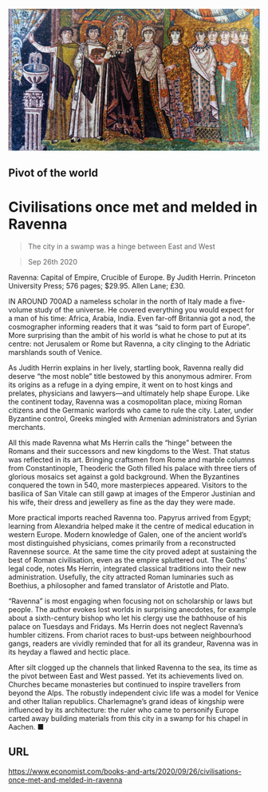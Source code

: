 ![](./images/20200926_BKP506.jpg)

## Pivot of the world

# Civilisations once met and melded in Ravenna

> The city in a swamp was a hinge between East and West

> Sep 26th 2020

Ravenna: Capital of Empire, Crucible of Europe. By Judith Herrin. Princeton University Press; 576 pages; $29.95. Allen Lane; £30.

IN AROUND 700AD a nameless scholar in the north of Italy made a five-volume study of the universe. He covered everything you would expect for a man of his time: Africa, Arabia, India. Even far-off Britannia got a nod, the cosmographer informing readers that it was “said to form part of Europe”. More surprising than the ambit of his world is what he chose to put at its centre: not Jerusalem or Rome but Ravenna, a city clinging to the Adriatic marshlands south of Venice.

As Judith Herrin explains in her lively, startling book, Ravenna really did deserve “the most noble” title bestowed by this anonymous admirer. From its origins as a refuge in a dying empire, it went on to host kings and prelates, physicians and lawyers—and ultimately help shape Europe. Like the continent today, Ravenna was a cosmopolitan place, mixing Roman citizens and the Germanic warlords who came to rule the city. Later, under Byzantine control, Greeks mingled with Armenian administrators and Syrian merchants.

All this made Ravenna what Ms Herrin calls the “hinge” between the Romans and their successors and new kingdoms to the West. That status was reflected in its art. Bringing craftsmen from Rome and marble columns from Constantinople, Theoderic the Goth filled his palace with three tiers of glorious mosaics set against a gold background. When the Byzantines conquered the town in 540, more masterpieces appeared. Visitors to the basilica of San Vitale can still gawp at images of the Emperor Justinian and his wife, their dress and jewellery as fine as the day they were made.

More practical imports reached Ravenna too. Papyrus arrived from Egypt; learning from Alexandria helped make it the centre of medical education in western Europe. Modern knowledge of Galen, one of the ancient world’s most distinguished physicians, comes primarily from a reconstructed Ravennese source. At the same time the city proved adept at sustaining the best of Roman civilisation, even as the empire spluttered out. The Goths’ legal code, notes Ms Herrin, integrated classical traditions into their new administration. Usefully, the city attracted Roman luminaries such as Boethius, a philosopher and famed translator of Aristotle and Plato.

“Ravenna” is most engaging when focusing not on scholarship or laws but people. The author evokes lost worlds in surprising anecdotes, for example about a sixth-century bishop who let his clergy use the bathhouse of his palace on Tuesdays and Fridays. Ms Herrin does not neglect Ravenna’s humbler citizens. From chariot races to bust-ups between neighbourhood gangs, readers are vividly reminded that for all its grandeur, Ravenna was in its heyday a flawed and hectic place.

After silt clogged up the channels that linked Ravenna to the sea, its time as the pivot between East and West passed. Yet its achievements lived on. Churches became monasteries but continued to inspire travellers from beyond the Alps. The robustly independent civic life was a model for Venice and other Italian republics. Charlemagne’s grand ideas of kingship were influenced by its architecture: the ruler who came to personify Europe carted away building materials from this city in a swamp for his chapel in Aachen. ■

## URL

https://www.economist.com/books-and-arts/2020/09/26/civilisations-once-met-and-melded-in-ravenna
